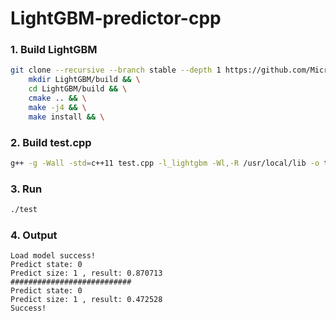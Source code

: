 # LightGBM-predictor-cpp

### 1. Build LightGBM
```bash
git clone --recursive --branch stable --depth 1 https://github.com/Microsoft/LightGBM && \
    mkdir LightGBM/build && \
    cd LightGBM/build && \
    cmake .. && \
    make -j4 && \
    make install && \
```

### 2. Build test.cpp
```bash
g++ -g -Wall -std=c++11 test.cpp -l_lightgbm -Wl,-R /usr/local/lib -o test
```

### 3. Run
```bash
./test
```
### 4. Output
```
Load model success!
Predict state: 0
Predict size: 1 , result: 0.870713
###########################
Predict state: 0
Predict size: 1 , result: 0.472528
Success!
```
